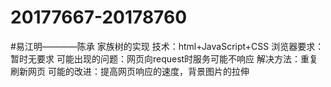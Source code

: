 # 20177667-20178760
#易江明————陈承
家族树的实现
技术：html+JavaScript+CSS
浏览器要求：暂时无要求
可能出现的问题：网页向request时服务可能不响应
解决方法：重复刷新网页
可能的改进：提高网页响应的速度，背景图片的拉伸
